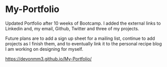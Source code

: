 # My-Portfolio

Updated Portfolio after 10 weeks of Bootcamp.  I added the external links to Linkedin and, my email, Github, Twitter and three of my projects.

Future plans are to add a sign up sheet for a mailing list, continue to add projects as I finish them, and to eventually link it to the personal recipe blog I am working on designing for myself.


https://devonmm3.github.io/My-Portfolio/
